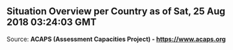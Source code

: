 ## Situation Overview per Country as of Sat, 25 Aug 2018 03:24:03 GMT

Source: **ACAPS (Assessment Capacities Project) - https://www.acaps.org**